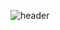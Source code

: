 ![header](https://capsule-render.vercel.app/api?type=cylinder&color=000000&height=150&section=header&text=Jimin-Ju&fontColor=ffffff&fontSize=70&animation=fadeIn&fontAlignY=55)


